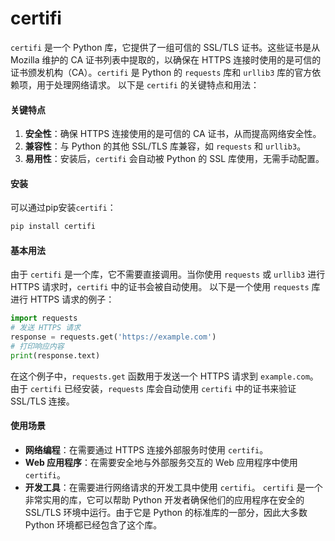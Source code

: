 # certifi

`certifi` 是一个 Python 库，它提供了一组可信的 SSL/TLS 证书。这些证书是从 Mozilla 维护的 CA 证书列表中提取的，以确保在 HTTPS 连接时使用的是可信的证书颁发机构（CA）。`certifi` 是 Python 的 `requests` 库和 `urllib3` 库的官方依赖项，用于处理网络请求。 以下是 `certifi` 的关键特点和用法：

#### 关键特点

1. **安全性**：确保 HTTPS 连接使用的是可信的 CA 证书，从而提高网络安全性。
2. **兼容性**：与 Python 的其他 SSL/TLS 库兼容，如 `requests` 和 `urllib3`。
3. **易用性**：安装后，`certifi` 会自动被 Python 的 SSL 库使用，无需手动配置。

#### 安装

可以通过pip安装`certifi`：

```bash
pip install certifi
```

#### 基本用法

由于 `certifi` 是一个库，它不需要直接调用。当你使用 `requests` 或 `urllib3` 进行 HTTPS 请求时，`certifi` 中的证书会被自动使用。 以下是一个使用 `requests` 库进行 HTTPS 请求的例子：

```python
import requests
# 发送 HTTPS 请求
response = requests.get('https://example.com')
# 打印响应内容
print(response.text)
```

在这个例子中，`requests.get` 函数用于发送一个 HTTPS 请求到 `example.com`。由于 `certifi` 已经安装，`requests` 库会自动使用 `certifi` 中的证书来验证 SSL/TLS 连接。

#### 使用场景

* **网络编程**：在需要通过 HTTPS 连接外部服务时使用 `certifi`。
* **Web 应用程序**：在需要安全地与外部服务交互的 Web 应用程序中使用 `certifi`。
* **开发工具**：在需要进行网络请求的开发工具中使用 `certifi`。 `certifi` 是一个非常实用的库，它可以帮助 Python 开发者确保他们的应用程序在安全的 SSL/TLS 环境中运行。由于它是 Python 的标准库的一部分，因此大多数 Python 环境都已经包含了这个库。
